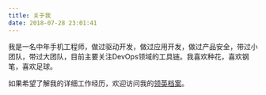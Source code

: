 ```yaml
---
title: 关于我
date: 2018-07-28 23:01:41
---
```


我是一名中年手机工程师，做过驱动开发，做过应用开发，做过产品安全，带过小团队，带过大团队，目前主要关注DevOps领域的工具链。我喜欢种花，喜欢钢笔，喜欢足球。

如果希望了解我的详细工作经历，欢迎访问我的[领英档案](https://cn.linkedin.com/in/alvin-cao-0328612a)。